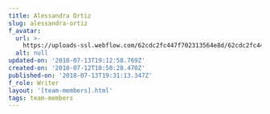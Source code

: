 ```yaml
---
title: Alessandra Ortiz
slug: alessandra-ortiz
f_avatar:
  url: >-
    https://uploads-ssl.webflow.com/62cdc2fc447f702313564e8d/62cdc2fc447f70f373564f13_9.jpg
  alt: null
updated-on: '2018-07-13T19:12:58.769Z'
created-on: '2018-07-12T10:50:28.470Z'
published-on: '2018-07-13T19:31:13.347Z'
f_role: Writer
layout: '[team-members].html'
tags: team-members
---
```



